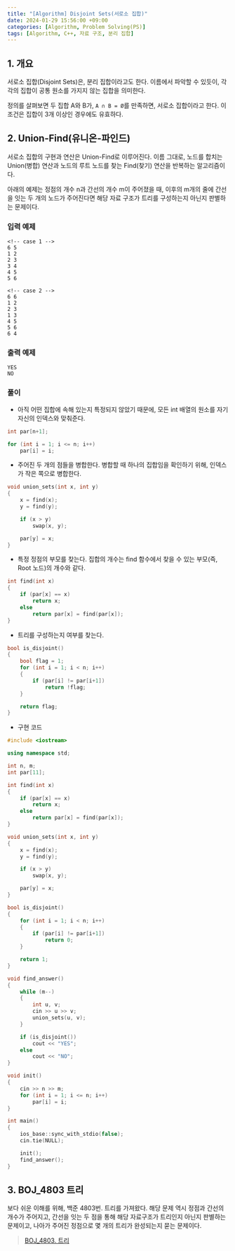 ```yaml
---
title: "[Algorithm] Disjoint Sets(서로소 집합)"
date: 2024-01-29 15:56:00 +09:00
categories: [Algorithm, Problem Solving(PS)]
tags: [Algorithm, C++, 자료 구조, 분리 집합]
---
```

## **1. 개요**
서로소 집합(Disjoint Sets)은, 분리 집합이라고도 한다. 이름에서 파악할 수 있듯이, 각각의 집합이 공통 원소를 가지지 않는 집합을 의미한다.

정의를 살펴보면 두 집합 A와 B가, `A ∩ B = Ø`를 만족하면, 서로소 집합이라고 한다. 이 조건은 집합이 3개 이상인 경우에도 유효하다.

## **2. Union-Find(유니온-파인드)**
서로소 집합의 구현과 연산은 Union-Find로 이루어진다. 이름 그대로, 노드를 합치는 Union(병합) 연산과 노드의 루트 노드를 찾는 Find(찾기) 연산을 반복하는 알고리즘이다.

아래의 예제는 정점의 개수 n과 간선의 개수 m이 주어졌을 때, 이후의 m개의 줄에 간선을 잇는 두 개의 노드가 주어진다면 해당 자료 구조가 트리를 구성하는지 아닌지 판별하는 문제이다.

### **입력 예제**
```
<!-- case 1 -->
6 5
1 2
2 3
3 4
4 5
5 6

<!-- case 2 -->
6 6
1 2
2 3
1 3
4 5
5 6
6 4
```

### **출력 예제**
```
YES
NO
```

### **풀이**
- 아직 어떤 집합에 속해 있는지 특정되지 않았기 때문에, 모든 int 배열의 원소를 자기 자신의 인덱스와 맞춰준다.

```c++
int par[n+1];

for (int i = 1; i <= n; i++)
    par[i] = i;
```

- 주어진 두 개의 점들을 병합한다. 병합할 때 하나의 집합임을 확인하기 위해, 인덱스가 작은 쪽으로 병합한다.

```c++
void union_sets(int x, int y)
{
    x = find(x);
    y = find(y);

    if (x > y)
        swap(x, y);

    par[y] = x;
}
```

- 특정 정점의 부모를 찾는다. 집합의 개수는 find 함수에서 찾을 수 있는 부모(즉, Root 노드)의 개수와 같다.

```c++
int find(int x)
{
    if (par[x] == x)
        return x;
    else
        return par[x] = find(par[x]);
}
```

- 트리를 구성하는지 여부를 찾는다.

```c++
bool is_disjoint()
{
    bool flag = 1;
    for (int i = 1; i < n; i++)
    {
        if (par[i] != par[i+1])
            return !flag;
    }

    return flag;
}
```

- 구현 코드

```c++
#include <iostream>

using namespace std;

int n, m;
int par[11];

int find(int x)
{
    if (par[x] == x)
        return x;
    else
        return par[x] = find(par[x]);
}

void union_sets(int x, int y)
{
    x = find(x);
    y = find(y);

    if (x > y)
        swap(x, y);

    par[y] = x;
}

bool is_disjoint()
{
    for (int i = 1; i < n; i++)
    {
        if (par[i] != par[i+1])
            return 0;
    }

    return 1;
}

void find_answer()
{
    while (m--)
    {
        int u, v;
        cin >> u >> v;
        union_sets(u, v);
    }

    if (is_disjoint())
        cout << "YES";
    else
        cout << "NO";
}

void init()
{
    cin >> n >> m;
    for (int i = 1; i <= n; i++)
        par[i] = i;
}

int main()
{
    ios_base::sync_with_stdio(false);
    cin.tie(NULL);

    init();
    find_answer();
}
```

## **3. BOJ_4803 트리**
보다 쉬운 이해를 위해, 백준 4803번. 트리를 가져왔다. 해당 문제 역시 정점과 간선의 개수가 주어지고, 간선을 잇는 두 점을 통해 해당 자료구조가 트리인지 아닌지 판별하는 문제이고, 나아가 주어진 정점으로 몇 개의 트리가 완성되는지 묻는 문제이다.
> [BOJ_4803. 트리](https://wnsvy7203.github.io/posts/4803)